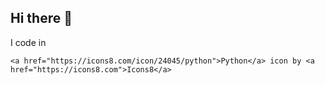 ## Hi there 👋

<!--
**B00balan/B00balan** is a ✨ _special_ ✨ repository because its `README.md` (this file) appears on your GitHub profile.

Here are some ideas to get you started:

- 🔭 I’m currently working on ...
- 🌱 I’m currently learning ...
- 👯 I’m looking to collaborate on ...
- 🤔 I’m looking for help with ...
- 💬 Ask me about ...
- 📫 How to reach me: ...
- 😄 Pronouns: ...
- ⚡ Fun fact: ...
-->
I code in

    
    <a href="https://icons8.com/icon/24045/python">Python</a> icon by <a href="https://icons8.com">Icons8</a>
